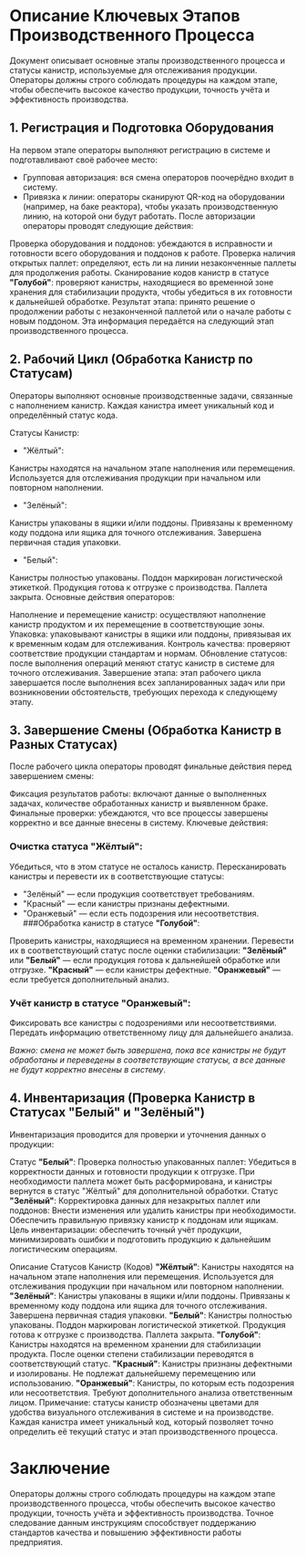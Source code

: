 # Описание Ключевых Этапов Производственного Процесса

Документ описывает основные этапы производственного процесса и статусы канистр, используемые для отслеживания продукции. Операторы должны строго соблюдать процедуры на каждом этапе, чтобы обеспечить высокое качество продукции, точность учёта и эффективность производства.

## 1. Регистрация и Подготовка Оборудования

На первом этапе операторы выполняют регистрацию в системе и подготавливают своё рабочее место:

- Групповая авторизация: вся смена операторов поочерёдно входит в систему.
- Привязка к линии: операторы сканируют QR-код на оборудовании (например, на баке реактора), чтобы указать производственную линию, на которой они будут работать.
После авторизации операторы проводят следующие действия:

Проверка оборудования и поддонов: убеждаются в исправности и готовности всего оборудования и поддонов к работе.
Проверка наличия открытых паллет: определяют, есть ли на линии незаконченные паллеты для продолжения работы.
Сканирование кодов канистр в статусе **"Голубой"**: проверяют канистры, находящиеся во временной зоне хранения для стабилизации продукта, чтобы убедиться в их готовности к дальнейшей обработке.
Результат этапа: принято решение о продолжении работы с незаконченной паллетой или о начале работы с новым поддоном. Эта информация передаётся на следующий этап производственного процесса.

## 2. Рабочий Цикл (Обработка Канистр по Статусам)
Операторы выполняют основные производственные задачи, связанные с наполнением канистр. Каждая канистра имеет уникальный код и определённый статус кода.

Статусы Канистр:
- "Жёлтый":

Канистры находятся на начальном этапе наполнения или перемещения.
Используется для отслеживания продукции при начальном или повторном наполнении.
- "Зелёный":

Канистры упакованы в ящики и/или поддоны.
Привязаны к временному коду поддона или ящика для точного отслеживания.
Завершена первичная стадия упаковки.
- "Белый":

Канистры полностью упакованы.
Поддон маркирован логистической этикеткой.
Продукция готова к отгрузке с производства.
Паллета закрыта.
Основные действия операторов:

Наполнение и перемещение канистр: осуществляют наполнение канистр продуктом и их перемещение в соответствующие зоны.
Упаковка: упаковывают канистры в ящики или поддоны, привязывая их к временным кодам для отслеживания.
Контроль качества: проверяют соответствие продукции стандартам и нормам.
Обновление статусов: после выполнения операций меняют статус канистр в системе для точного отслеживания.
Завершение этапа: этап рабочего цикла завершается после выполнения всех запланированных задач или при возникновении обстоятельств, требующих перехода к следующему этапу.

## 3. Завершение Смены (Обработка Канистр в Разных Статусах)
После рабочего цикла операторы проводят финальные действия перед завершением смены:

Фиксация результатов работы: включают данные о выполненных задачах, количестве обработанных канистр и выявленном браке.
Финальные проверки: убеждаются, что все процессы завершены корректно и все данные внесены в систему.
Ключевые действия:

### Очистка статуса "Жёлтый":

Убедиться, что в этом статусе не осталось канистр.
Пересканировать канистры и перевести их в соответствующие статусы:
- "Зелёный" — если продукция соответствует требованиям.
- "Красный" — если канистры признаны дефектными.
- "Оранжевый" — если есть подозрения или несоответствия.
###Обработка канистр в статусе **"Голубой"**:

Проверить канистры, находящиеся на временном хранении.
Перевести их в соответствующий статус после оценки стабилизации:
**"Зелёный"** или **"Белый"** — если продукция готова к дальнейшей обработке или отгрузке.
**"Красный"** — если канистры дефектные.
**"Оранжевый"** — если требуется дополнительный анализ.

### Учёт канистр в статусе **"Оранжевый"**:

Фиксировать все канистры с подозрениями или несоответствиями.
Передать информацию ответственному лицу для дальнейшего анализа.

_*Важно: смена не может быть завершена, пока все канистры не будут обработаны и переведены в соответствующие статусы, а все данные не будут корректно внесены в систему*_.

## 4. Инвентаризация (Проверка Канистр в Статусах "Белый" и "Зелёный")

Инвентаризация проводится для проверки и уточнения данных о продукции:

Статус **"Белый"**:
Проверка полностью упакованных паллет:
Убедиться в корректности данных и готовности продукции к отгрузке.
При необходимости паллета может быть расформирована, и канистры вернутся в статус "Жёлтый" для дополнительной обработки.
Статус **"Зелёный"**:
Корректировка данных для незакрытых паллет или поддонов:
Внести изменения или удалить канистры при необходимости.
Обеспечить правильную привязку канистр к поддонам или ящикам.
Цель инвентаризации: обеспечить точный учёт продукции, минимизировать ошибки и подготовить продукцию к дальнейшим логистическим операциям.

Описание Статусов Канистр (Кодов)
**"Жёлтый"**:
Канистры находятся на начальном этапе наполнения или перемещения.
Используется для отслеживания продукции при начальном или повторном наполнении.
**"Зелёный"**:
Канистры упакованы в ящики и/или поддоны.
Привязаны к временному коду поддона или ящика для точного отслеживания.
Завершена первичная стадия упаковки.
**"Белый"**:
Канистры полностью упакованы.
Поддон маркирован логистической этикеткой.
Продукция готова к отгрузке с производства.
Паллета закрыта.
**"Голубой"**:
Канистры находятся на временном хранении для стабилизации продукта.
После оценки степени стабилизации переводятся в соответствующий статус.
**"Красный"**:
Канистры признаны дефектными и изолированы.
Не подлежат дальнейшему перемещению или использованию.
**"Оранжевый"**:
Канистры, по которым есть подозрения или несоответствия.
Требуют дополнительного анализа ответственным лицом.
Примечание: статусы канистр обозначены цветами для удобства визуального отслеживания в системе и на производстве. Каждая канистра имеет уникальный код, который позволяет точно определить её текущий статус и этап производственного процесса.

# Заключение

Операторы должны строго соблюдать процедуры на каждом этапе производственного процесса, чтобы обеспечить высокое качество продукции, точность учёта и эффективность производства. Точное следование данным инструкциям способствует поддержанию стандартов качества и повышению эффективности работы предприятия.